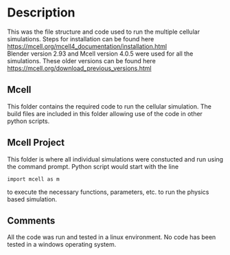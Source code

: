 # Description
This was the file structure and code used to run the multiple cellular simulations.
Steps for installation can be found here <br/>
https://mcell.org/mcell4_documentation/installation.html <br/>
Blender version 2.93 and Mcell version 4.0.5 were used for all the simulations.
These older versions can be found here <br/>
https://mcell.org/download_previous_versions.html <br/>


## Mcell
This folder contains the required code to run the cellular simulation. The build files are included
in this folder allowing use of the code in other python scripts.

## Mcell Project
This folder is where all individual simulations were constucted and run using the command prompt. 
Python script would start with the line

    import mcell as m
    
to execute the necessary functions, parameters, etc. to run the physics based simulation. 

## Comments
All the code was run and tested in a linux environment. No code has been tested in a windows
operating system. 
